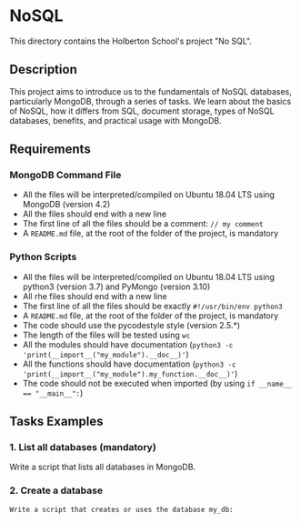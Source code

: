 # NoSQL

This directory contains the Holberton School's project "No SQL".

## Description

This project aims to introduce us to the fundamentals of NoSQL databases, particularly MongoDB, through a series of tasks. We learn about the basics of NoSQL, how it differs from SQL, document storage, types of NoSQL databases, benefits, and practical usage with MongoDB.

## Requirements

### MongoDB Command File

- All the files will be interpreted/compiled on Ubuntu 18.04 LTS using MongoDB (version 4.2)
- All the files should end with a new line
- The first line of all the files should be a comment: `// my comment`
- A `README.md` file, at the root of the folder of the project, is mandatory

### Python Scripts

- All the files will be interpreted/compiled on Ubuntu 18.04 LTS using python3 (version 3.7) and PyMongo (version 3.10)
- All rhe files should end with a new line
- The first line of all the files should be exactly `#!/usr/bin/env python3`
- A `README.md` file, at the root of the folder of the project, is mandatory
- The code should use the pycodestyle style (version 2.5.*)
- The length of the files will be tested using `wc`
- All the modules should have documentation (`python3 -c 'print(__import__("my_module").__doc__)'`)
- All the functions should have documentation (`python3 -c 'print(__import__("my_module").my_function.__doc__)'`)
- The code should not be executed when imported (by using `if __name__ == "__main__":`)

## Tasks Examples

### 1. List all databases (mandatory)
   Write a script that lists all databases in MongoDB.

### 2. Create a database
	Write a script that creates or uses the database my_db: